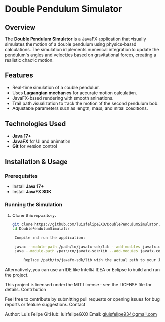 # Double Pendulum Simulator

## Overview

The **Double Pendulum Simulator** is a JavaFX application that visually simulates the motion of a double pendulum using physics-based calculations. The simulation implements numerical integration to update the pendulum's angles and velocities based on gravitational forces, creating a realistic chaotic motion.

## Features

- Real-time simulation of a double pendulum.
- Uses **Lagrangian mechanics** for accurate motion calculation.
- JavaFX-based rendering with smooth animations.
- Trail path visualization to track the motion of the second pendulum bob.
- Adjustable parameters such as length, mass, and initial conditions.

## Technologies Used

- **Java 17+**  
- **JavaFX** for UI and animation  
- **Git** for version control  

## Installation & Usage

### Prerequisites

- Install **Java 17+**  
- Install **JavaFX SDK**  

### Running the Simulation

1. Clone this repository:
   ```sh
   git clone https://github.com/luisfelipeGXO/DoublePendulumSimulator.git
   cd DoublePendulumSimulator

    Compile and run the application:

    javac --module-path /path/to/javafx-sdk/lib --add-modules javafx.controls,javafx.fxml -d bin src/com/luisfelipe/doublependulumsimulator/*.java
    java --module-path /path/to/javafx-sdk/lib --add-modules javafx.controls,javafx.fxml -cp bin com.luisfelipe.doublependulumsimulator.DoublePendulumSimulator

        Replace /path/to/javafx-sdk/lib with the actual path to your JavaFX SDK.

Alternatively, you can use an IDE like IntelliJ IDEA or Eclipse to build and run the project.

This project is licensed under the MIT License - see the LICENSE file for details.
Contribution

Feel free to contribute by submitting pull requests or opening issues for bug reports or feature suggestions.
Contact

Author: Luis Felipe
GitHub: luisfelipeGXO
Email: gluisfelipe934@gmail.com